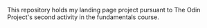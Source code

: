 This repository holds my landing page project pursuant to The Odin Project's second activity in the fundamentals course.